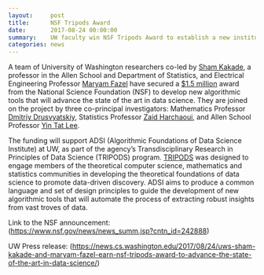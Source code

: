 ```yaml
---
layout:     post
title:      NSF Tripods Award
date:       2017-08-24 00:00:00
summary:    UW faculty win NSF Tripods Award to establish a new institute advancing Algorithms for Data Science
categories: news
---
```

A team of University of Washington researchers co-led by [Sham Kakade](https://homes.cs.washington.edu/~sham/), a professor in the Allen School and Department of Statistics, and Electrical Engineering Professor [Maryam Fazel](http://faculty.washington.edu/mfazel/) have secured a [$1.5 million](https://www.nsf.gov/news/news_summ.jsp?cntn_id=242888) award from the National Science Foundation (NSF) to develop new algorithmic tools that will advance the state of the art in data science. They are joined on the project by three co-principal investigators: Mathematics Professor [Dmitriy Drusvyatskiy](https://sites.math.washington.edu/~ddrusv/), Statistics Professor [Zaid Harchaoui](http://faculty.washington.edu/zaid/), and Allen School Professor [Yin Tat Lee](http://yintat.com/).

The funding will support ADSI (Algorithmic Foundations of Data Science Institute) at UW, as part of the agency’s Transdisciplinary Research in Principles of Data Science (TRIPODS) program. [TRIPODS](https://www.nsf.gov/funding/pgm_summ.jsp?pims_id=505347) was designed to engage members of the theoretical computer science, mathematics and statistics communities in developing the theoretical foundations of data science to promote data-driven discovery. ADSI aims to produce a common language and set of design principles to guide the development of new algorithmic tools that will automate the process of extracting robust insights from vast troves of data.

Link to the NSF announcement:
(https://www.nsf.gov/news/news_summ.jsp?cntn_id=242888)

UW Press release:
(https://news.cs.washington.edu/2017/08/24/uws-sham-kakade-and-maryam-fazel-earn-nsf-tripods-award-to-advance-the-state-of-the-art-in-data-science/)
